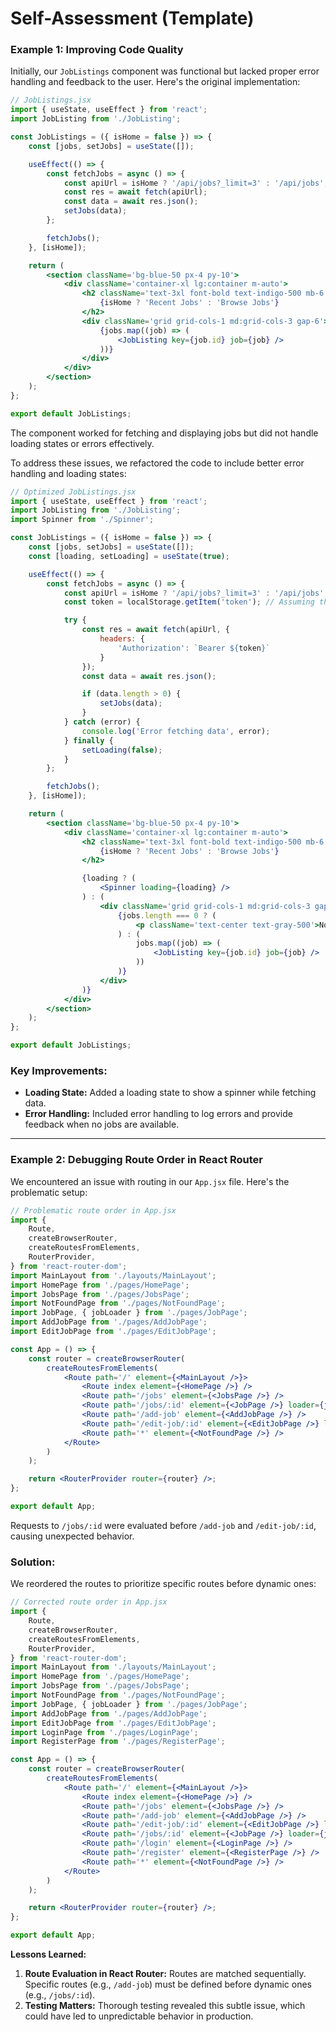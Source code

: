 # Self-Assessment (Template)

### Example 1: Improving Code Quality

Initially, our `JobListings` component was functional but lacked proper error handling and feedback to the user. Here's the original implementation:

```jsx
// JobListings.jsx
import { useState, useEffect } from 'react';
import JobListing from './JobListing';

const JobListings = ({ isHome = false }) => {
    const [jobs, setJobs] = useState([]);

    useEffect(() => {
        const fetchJobs = async () => {
            const apiUrl = isHome ? '/api/jobs?_limit=3' : '/api/jobs';
            const res = await fetch(apiUrl);
            const data = await res.json();
            setJobs(data);
        };

        fetchJobs();
    }, [isHome]);

    return (
        <section className='bg-blue-50 px-4 py-10'>
            <div className='container-xl lg:container m-auto'>
                <h2 className='text-3xl font-bold text-indigo-500 mb-6 text-center'>
                    {isHome ? 'Recent Jobs' : 'Browse Jobs'}
                </h2>
                <div className='grid grid-cols-1 md:grid-cols-3 gap-6'>
                    {jobs.map((job) => (
                        <JobListing key={job.id} job={job} />
                    ))}
                </div>
            </div>
        </section>
    );
};

export default JobListings;
```

The component worked for fetching and displaying jobs but did not handle loading states or errors effectively.

To address these issues, we refactored the code to include better error handling and loading states:

```jsx
// Optimized JobListings.jsx
import { useState, useEffect } from 'react';
import JobListing from './JobListing';
import Spinner from './Spinner';

const JobListings = ({ isHome = false }) => {
    const [jobs, setJobs] = useState([]);
    const [loading, setLoading] = useState(true);

    useEffect(() => {
        const fetchJobs = async () => {
            const apiUrl = isHome ? '/api/jobs?_limit=3' : '/api/jobs';
            const token = localStorage.getItem('token'); // Assuming the token is stored in localStorage

            try {
                const res = await fetch(apiUrl, {
                    headers: {
                        'Authorization': `Bearer ${token}`
                    }
                });
                const data = await res.json();

                if (data.length > 0) {
                    setJobs(data);
                }
            } catch (error) {
                console.log('Error fetching data', error);
            } finally {
                setLoading(false);
            }
        };

        fetchJobs();
    }, [isHome]);

    return (
        <section className='bg-blue-50 px-4 py-10'>
            <div className='container-xl lg:container m-auto'>
                <h2 className='text-3xl font-bold text-indigo-500 mb-6 text-center'>
                    {isHome ? 'Recent Jobs' : 'Browse Jobs'}
                </h2>

                {loading ? (
                    <Spinner loading={loading} />
                ) : (
                    <div className='grid grid-cols-1 md:grid-cols-3 gap-6'>
                        {jobs.length === 0 ? (
                            <p className='text-center text-gray-500'>No jobs available at the moment.</p>
                        ) : (
                            jobs.map((job) => (
                                <JobListing key={job.id} job={job} />
                            ))
                        )}
                    </div>
                )}
            </div>
        </section>
    );
};

export default JobListings;
```

### Key Improvements:
- **Loading State:** Added a loading state to show a spinner while fetching data.
- **Error Handling:** Included error handling to log errors and provide feedback when no jobs are available.

---

### Example 2: Debugging Route Order in React Router

We encountered an issue with routing in our `App.jsx` file. Here's the problematic setup:

```jsx
// Problematic route order in App.jsx
import {
    Route,
    createBrowserRouter,
    createRoutesFromElements,
    RouterProvider,
} from 'react-router-dom';
import MainLayout from './layouts/MainLayout';
import HomePage from './pages/HomePage';
import JobsPage from './pages/JobsPage';
import NotFoundPage from './pages/NotFoundPage';
import JobPage, { jobLoader } from './pages/JobPage';
import AddJobPage from './pages/AddJobPage';
import EditJobPage from './pages/EditJobPage';

const App = () => {
    const router = createBrowserRouter(
        createRoutesFromElements(
            <Route path='/' element={<MainLayout />}>
                <Route index element={<HomePage />} />
                <Route path='/jobs' element={<JobsPage />} />
                <Route path='/jobs/:id' element={<JobPage />} loader={jobLoader} />
                <Route path='/add-job' element={<AddJobPage />} />
                <Route path='/edit-job/:id' element={<EditJobPage />} loader={jobLoader} />
                <Route path='*' element={<NotFoundPage />} />
            </Route>
        )
    );

    return <RouterProvider router={router} />;
};

export default App;
```

Requests to `/jobs/:id` were evaluated before `/add-job` and `/edit-job/:id`, causing unexpected behavior.

### Solution:
We reordered the routes to prioritize specific routes before dynamic ones:

```jsx
// Corrected route order in App.jsx
import {
    Route,
    createBrowserRouter,
    createRoutesFromElements,
    RouterProvider,
} from 'react-router-dom';
import MainLayout from './layouts/MainLayout';
import HomePage from './pages/HomePage';
import JobsPage from './pages/JobsPage';
import NotFoundPage from './pages/NotFoundPage';
import JobPage, { jobLoader } from './pages/JobPage';
import AddJobPage from './pages/AddJobPage';
import EditJobPage from './pages/EditJobPage';
import LoginPage from './pages/LoginPage';
import RegisterPage from './pages/RegisterPage';

const App = () => {
    const router = createBrowserRouter(
        createRoutesFromElements(
            <Route path='/' element={<MainLayout />}>
                <Route index element={<HomePage />} />
                <Route path='/jobs' element={<JobsPage />} />
                <Route path='/add-job' element={<AddJobPage />} />
                <Route path='/edit-job/:id' element={<EditJobPage />} loader={jobLoader} />
                <Route path='/jobs/:id' element={<JobPage />} loader={jobLoader} />
                <Route path='/login' element={<LoginPage />} />
                <Route path='/register' element={<RegisterPage />} />
                <Route path='*' element={<NotFoundPage />} />
            </Route>
        )
    );

    return <RouterProvider router={router} />;
};

export default App;
```

**Lessons Learned:**

1. **Route Evaluation in React Router:** Routes are matched sequentially. Specific routes (e.g., `/add-job`) must be defined before dynamic ones (e.g., `/jobs/:id`).
2. **Testing Matters:** Thorough testing revealed this subtle issue, which could have led to unpredictable behavior in production.